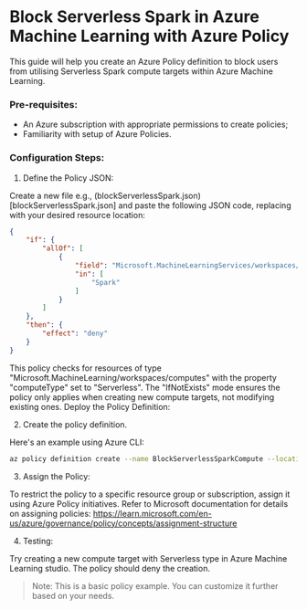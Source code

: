 # Block Serverless Spark in Azure Machine Learning with Azure Policy
This guide will help you create an Azure Policy definition to block users from utilising Serverless Spark compute targets within Azure Machine Learning.

### Pre-requisites:
- An Azure subscription with appropriate permissions to create policies;
- Familiarity with setup of Azure Policies.

### Configuration Steps:

1. Define the Policy JSON:

Create a new file e.g., (blockServerlessSpark.json)[blockServerlessSpark.json] and paste the following JSON code, replacing <location> with your desired resource location:

``` JSON
{
    "if": {
        "allOf": [
            {
                "field": "Microsoft.MachineLearningServices/workspaces/jobs/jobType",
                "in": [
                    "Spark"
                ]
            }
        ]
    },
    "then": {
        "effect": "deny"
    }
}
```

This policy checks for resources of type "Microsoft.MachineLearning/workspaces/computes" with the property "computeType" set to "Serverless".
The "IfNotExists" mode ensures the policy only applies when creating new compute targets, not modifying existing ones.
Deploy the Policy Definition:

2. Create the policy definition.

Here's an example using Azure CLI:
``` Bash
az policy definition create --name BlockServerlessSparkCompute --location <location> --from-file blockServerlessSpark.json
```

3. Assign the Policy:

To restrict the policy to a specific resource group or subscription, assign it using Azure Policy initiatives. Refer to Microsoft documentation for details on assigning policies: https://learn.microsoft.com/en-us/azure/governance/policy/concepts/assignment-structure

4. Testing:

Try creating a new compute target with Serverless type in Azure Machine Learning studio. The policy should deny the creation.

> Note: This is a basic policy example. You can customize it further based on your needs.
